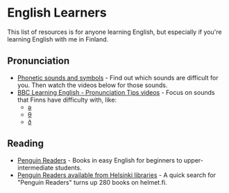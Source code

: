# English Learners

This list of resources is for anyone learning English, but especially if you're learning English with me in Finland.

## Pronunciation
* [Phonetic sounds and symbols](http://learnenglish.britishcouncil.org/en/apps/sounds-right) - Find out which sounds are difficult for you. Then watch the videos below for those sounds. 
* [BBC Learning English - Pronunciation Tips videos](http://www.bbc.co.uk/worldservice/learningenglish/grammar/pron/) - Focus on sounds that Finns have difficulty with, like:
  * [ə](http://www.bbc.co.uk/worldservice/learningenglish/grammar/pron/sounds/vowel_short_5.shtml)
  * [θ](http://www.bbc.co.uk/worldservice/learningenglish/grammar/pron/sounds/con_voiceless_6.shtml)
  * [ð](http://www.bbc.co.uk/worldservice/learningenglish/grammar/pron/sounds/con_voiced_6.shtml)

## Reading
* [Penguin Readers](http://www.penguinreaders.com/pr/students/index.html) - Books in easy English for beginners to upper-intermediate students.
* [Penguin Readers available from Helsinki libraries](http://haku.helmet.fi/iii/encore/search/C__Spenguin%20readers__Orightresult__U?lang=fin&suite=cobalt) - A quick search for "Penguin Readers" turns up 280 books on helmet.fi.
